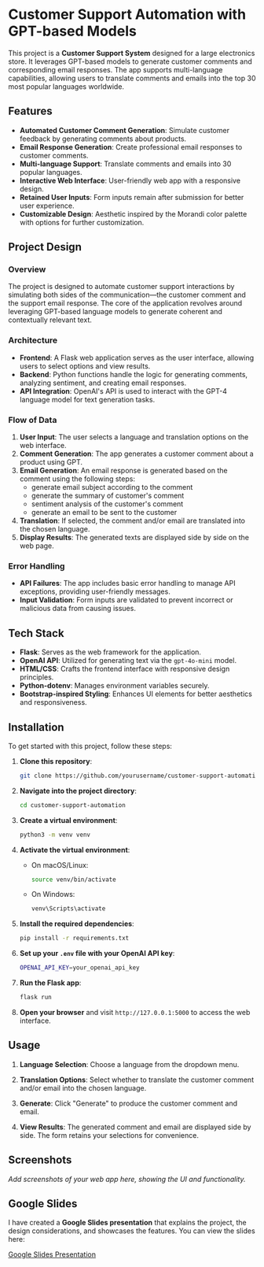 # Customer Support Automation with GPT-based Models

This project is a **Customer Support System** designed for a large electronics store. It leverages GPT-based models to generate customer comments and corresponding email responses. The app supports multi-language capabilities, allowing users to translate comments and emails into the top 30 most popular languages worldwide.

## Features

- **Automated Customer Comment Generation**: Simulate customer feedback by generating comments about products.
- **Email Response Generation**: Create professional email responses to customer comments.
- **Multi-language Support**: Translate comments and emails into 30 popular languages.
- **Interactive Web Interface**: User-friendly web app with a responsive design.
- **Retained User Inputs**: Form inputs remain after submission for better user experience.
- **Customizable Design**: Aesthetic inspired by the Morandi color palette with options for further customization.

## Project Design

### Overview

The project is designed to automate customer support interactions by simulating both sides of the communication—the customer comment and the support email response. The core of the application revolves around leveraging GPT-based language models to generate coherent and contextually relevant text.

### Architecture

- **Frontend**: A Flask web application serves as the user interface, allowing users to select options and view results.
- **Backend**: Python functions handle the logic for generating comments, analyzing sentiment, and creating email responses.
- **API Integration**: OpenAI's API is used to interact with the GPT-4 language model for text generation tasks.

### Flow of Data

1. **User Input**: The user selects a language and translation options on the web interface.
2. **Comment Generation**: The app generates a customer comment about a product using GPT.
3. **Email Generation**: An email response is generated based on the comment using the following steps:
   - generate email subject according to the comment
   - generate the summary of customer's comment
   - sentiment analysis of the customer's comment
   - generate an email to be sent to the customer
5. **Translation**: If selected, the comment and/or email are translated into the chosen language.
6. **Display Results**: The generated texts are displayed side by side on the web page.

### Error Handling

- **API Failures**: The app includes basic error handling to manage API exceptions, providing user-friendly messages.
- **Input Validation**: Form inputs are validated to prevent incorrect or malicious data from causing issues.

## Tech Stack

- **Flask**: Serves as the web framework for the application.
- **OpenAI API**: Utilized for generating text via the `gpt-4o-mini` model.
- **HTML/CSS**: Crafts the frontend interface with responsive design principles.
- **Python-dotenv**: Manages environment variables securely.
- **Bootstrap-inspired Styling**: Enhances UI elements for better aesthetics and responsiveness.

## Installation

To get started with this project, follow these steps:

1. **Clone this repository**:

   ```bash
   git clone https://github.com/yourusername/customer-support-automation.git
   ```

2. **Navigate into the project directory**:

   ```bash
   cd customer-support-automation
   ```

3. **Create a virtual environment**:

   ```bash
   python3 -m venv venv
   ```

4. **Activate the virtual environment**:

   - On macOS/Linux:

     ```bash
     source venv/bin/activate
     ```

   - On Windows:

     ```bash
     venv\Scripts\activate
     ```

5. **Install the required dependencies**:

   ```bash
   pip install -r requirements.txt
   ```

6. **Set up your `.env` file with your OpenAI API key**:

   ```bash
   OPENAI_API_KEY=your_openai_api_key
   ```

7. **Run the Flask app**:

   ```bash
   flask run
   ```

8. **Open your browser** and visit `http://127.0.0.1:5000` to access the web interface.

## Usage

1. **Language Selection**: Choose a language from the dropdown menu.

2. **Translation Options**: Select whether to translate the customer comment and/or email into the chosen language.

3. **Generate**: Click "Generate" to produce the customer comment and email.

4. **View Results**: The generated comment and email are displayed side by side. The form retains your selections for convenience.

## Screenshots

_Add screenshots of your web app here, showing the UI and functionality._

## Google Slides

I have created a **Google Slides presentation** that explains the project, the design considerations, and showcases the features. You can view the slides here:

[Google Slides Presentation](https://your-google-slides-link)

